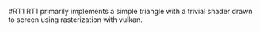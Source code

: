 #RT1
RT1 primarily implements a simple triangle with a trivial shader drawn to screen using rasterization with vulkan.
